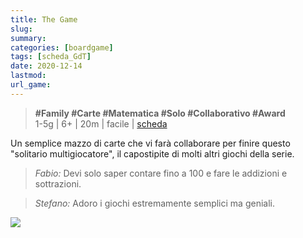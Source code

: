 ```yaml
---
title: The Game
slug: 
summary: 
categories: [boardgame]
tags: [scheda_GdT]
date: 2020-12-14
lastmod: 
url_game: 
---
```

> **#Family #Carte #Matematica #Solo #Collaborativo #Award**     
> 1-5g | 6+ | 20m | facile | [scheda](https://boardgamegeek.com/boardgame/182453/game-fire-compilation)   

Un semplice mazzo di carte che vi farà collaborare per finire questo "solitario multigiocatore", il capostipite di molti altri giochi della serie.

> *Fabio:*
> Devi solo saper contare fino a 100 e fare le addizioni e sottrazioni.

> *Stefano:*
> Adoro i giochi estremamente semplici ma geniali.


![](gdt_the_game_faccia_a_faccia.jpg)


